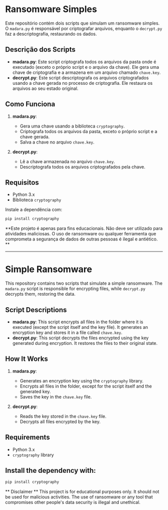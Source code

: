 # Ransomware Simples

Este repositório contém dois scripts que simulam um ransomware simples. O `madara.py` é responsável por criptografar arquivos, enquanto o `decrypt.py` faz a descriptografia, restaurando os dados.

## Descrição dos Scripts

- **madara.py**: Este script criptografa todos os arquivos da pasta onde é executado (exceto o próprio script e o arquivo da chave). Ele gera uma chave de criptografia e a armazena em um arquivo chamado `chave.key`.
- **decrypt.py**: Este script descriptografa os arquivos criptografados usando a chave gerada no processo de criptografia. Ele restaura os arquivos ao seu estado original.

## Como Funciona

1. **madara.py**:
   - Gera uma chave usando a biblioteca `cryptography`.
   - Criptografa todos os arquivos da pasta, exceto o próprio script e a chave gerada.
   - Salva a chave no arquivo `chave.key`.

2. **decrypt.py**:
   - Lê a chave armazenada no arquivo `chave.key`.
   - Descriptografa todos os arquivos criptografados pela chave.

## Requisitos

- Python 3.x
- Biblioteca `cryptography`

Instale a dependência com:

```bash
pip install cryptography
```

**Este projeto é apenas para fins educacionais. Não deve ser utilizado para atividades maliciosas. O uso de ransomware ou qualquer ferramenta que comprometa a segurança de dados de outras pessoas é ilegal e antiético. **


  

--------------------------------------------------------------------------------------------------------------------------------------------------------------------------------



# Simple Ransomware

This repository contains two scripts that simulate a simple ransomware. The `madara.py` script is responsible for encrypting files, while `decrypt.py` decrypts them, restoring the data.

## Script Descriptions

- **madara.py**: This script encrypts all files in the folder where it is executed (except the script itself and the key file). It generates an encryption key and stores it in a file called `chave.key`.
- **decrypt.py**: This script decrypts the files encrypted using the key generated during encryption. It restores the files to their original state.

## How It Works

1. **madara.py**:
   - Generates an encryption key using the `cryptography` library.
   - Encrypts all files in the folder, except for the script itself and the generated key.
   - Saves the key in the `chave.key` file.

2. **decrypt.py**:
   - Reads the key stored in the `chave.key` file.
   - Decrypts all files encrypted by the key.

## Requirements

- Python 3.x
- `cryptography` library

## Install the dependency with:

```bash
pip install cryptography
```

** Disclaimer **
This project is for educational purposes only. It should not be used for malicious activities. The use of ransomware or any tool that compromises other people's data security is illegal and unethical. 
